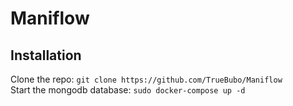 # Maniflow

## Installation
Clone the repo: `git clone https://github.com/TrueBubo/Maniflow`  
Start the mongodb database: `sudo docker-compose up -d`
